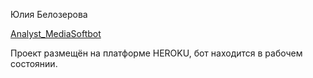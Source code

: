 Юлия Белозерова

[Analyst_MediaSoftbot](t.me/Analyst_MediaSoftbot)

Проект размещён на платформе HEROKU, бот находится в рабочем состоянии.  

